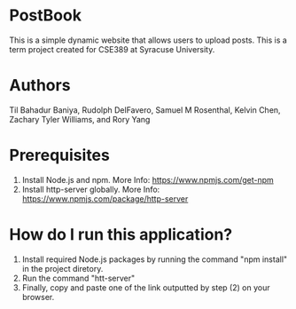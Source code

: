# PostBook
This is a simple dynamic website that allows users to upload posts. This is a term project created for CSE389 at Syracuse University.

# Authors
Til Bahadur Baniya, Rudolph DelFavero, Samuel M Rosenthal, Kelvin Chen, Zachary Tyler Williams, and Rory Yang

# Prerequisites
  1. Install Node.js and npm. More Info: https://www.npmjs.com/get-npm
  2. Install http-server globally. More Info: https://www.npmjs.com/package/http-server
  
  
# How do I run this application?
1. Install required Node.js packages by running the command "npm install" in the project diretory.
2. Run the command "htt-server" 
3. Finally, copy and paste one of the link outputted by step (2) on your browser.
